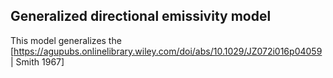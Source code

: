 ## Generalized directional emissivity model
This model generalizes the [https://agupubs.onlinelibrary.wiley.com/doi/abs/10.1029/JZ072i016p04059 | Smith 1967]
